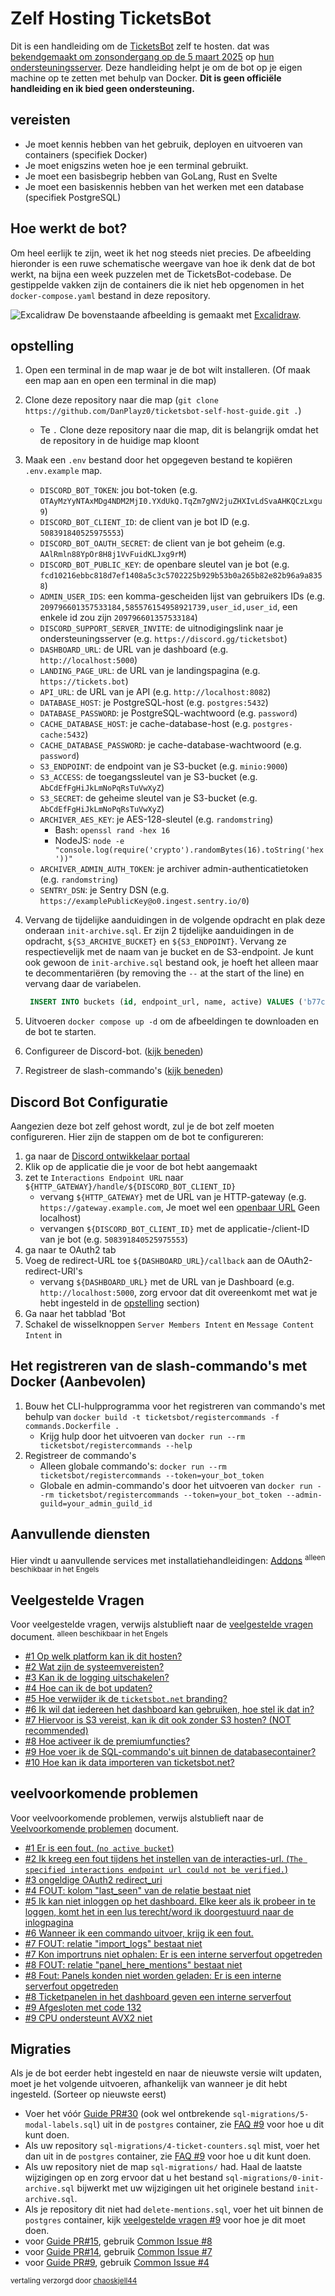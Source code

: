 # Zelf Hosting TicketsBot

Dit is een handleiding om de [TicketsBot](https://discord.com/users/508391840525975553) zelf te hosten. dat was [bekendgemaakt om zonsondergang op de 5 maart 2025](https://discord.com/channels/508392876359680000/508410703439462400/1325516916995129445) op [hun ondersteuningsserver](https://discord.gg/XX2TxVCq6g). Deze handleiding helpt je om de bot op je eigen machine op te zetten met behulp van Docker. **Dit is geen officiële handleiding en ik bied geen ondersteuning.**

## vereisten

- Je moet kennis hebben van het gebruik, deployen en uitvoeren van containers (specifiek Docker)
- Je moet enigszins weten hoe je een terminal gebruikt.
- Je moet een basisbegrip hebben van GoLang, Rust en Svelte
- Je moet een basiskennis hebben van het werken met een database (specifiek PostgreSQL)

## Hoe werkt de bot?

Om heel eerlijk te zijn, weet ik het nog steeds niet precies. De afbeelding hieronder is een ruwe schematische weergave van hoe ik denk dat de bot werkt, na bijna een week puzzelen met de TicketsBot-codebase. De gestippelde vakken zijn de containers die ik niet heb opgenomen in het `docker-compose.yaml` bestand in deze repository.

![Excalidraw](./images/ticketsbot-2025-01-11T23_47_40_622Z.svg)
De bovenstaande afbeelding is gemaakt met [Excalidraw](https://excalidraw.com/).

## opstelling

1. Open een terminal in de map waar je de bot wilt installeren. (Of maak een map aan en open een terminal in die map)
2. Clone deze repository naar die map (`git clone https://github.com/DanPlayz0/ticketsbot-self-host-guide.git .`)
   - Te `.` Clone deze repository naar die map, dit is belangrijk omdat het de repository in de huidige map kloont
3. Maak een `.env` bestand door het opgegeven bestand te kopiëren `.env.example` map.

   - `DISCORD_BOT_TOKEN`: jou bot-token (e.g. `OTAyMzYyNTAxMDg4NDM2MjI0.YXdUkQ.TqZm7gNV2juZHXIvLdSvaAHKQCzLxgu9`)
   - `DISCORD_BOT_CLIENT_ID`: de client van je bot ID (e.g. `508391840525975553`)
   - `DISCORD_BOT_OAUTH_SECRET`: de client van je bot geheim (e.g. `AAlRmln88YpOr8H8j1VvFuidKLJxg9rM`)
   - `DISCORD_BOT_PUBLIC_KEY`: de openbare sleutel van je bot (e.g. `fcd10216ebbc818d7ef1408a5c3c5702225b929b53b0a265b82e82b96a9a8358`)
   - `ADMIN_USER_IDS`: een komma-gescheiden lijst van gebruikers IDs (e.g. `209796601357533184,585576154958921739,user_id,user_id`, een enkele id zou zijn `209796601357533184`)
   - `DISCORD_SUPPORT_SERVER_INVITE`: de uitnodigingslink naar je ondersteuningsserver (e.g. `https://discord.gg/ticketsbot`)
   - `DASHBOARD_URL`: de URL van je dashboard (e.g. `http://localhost:5000`)
   - `LANDING_PAGE_URL`: de URL van je landingspagina (e.g. `https://tickets.bot`)
   - `API_URL`: de URL van je API (e.g. `http://localhost:8082`)
   - `DATABASE_HOST`: je PostgreSQL-host (e.g. `postgres:5432`)
   - `DATABASE_PASSWORD`: je PostgreSQL-wachtwoord (e.g. `password`)
   - `CACHE_DATABASE_HOST`: je cache-database-host (e.g. `postgres-cache:5432`)
   - `CACHE_DATABASE_PASSWORD`: je cache-database-wachtwoord (e.g. `password`)
   - `S3_ENDPOINT`: de endpoint van je S3-bucket (e.g. `minio:9000`)
   - `S3_ACCESS`: de toegangssleutel van je S3-bucket (e.g. `AbCdEfFgHiJkLmNoPqRsTuVwXyZ`)
   - `S3_SECRET`: de geheime sleutel van je S3-bucket (e.g. `AbCdEfFgHiJkLmNoPqRsTuVwXyZ`)
   - `ARCHIVER_AES_KEY`: je AES-128-sleutel (e.g. `randomstring`)
     - Bash: `openssl rand -hex 16`
     - NodeJS: `node -e "console.log(require('crypto').randomBytes(16).toString('hex'))"`
   - `ARCHIVER_ADMIN_AUTH_TOKEN`: je archiver admin-authenticatietoken (e.g. `randomstring`)
   - `SENTRY_DSN`: je Sentry DSN (e.g. `https://examplePublicKey@o0.ingest.sentry.io/0`)

4. Vervang de tijdelijke aanduidingen in de volgende opdracht en plak deze onderaan
 `init-archive.sql`. Er zijn 2 tijdelijke aanduidingen in de opdracht, `${S3_ARCHIVE_BUCKET}` en `${S3_ENDPOINT}`. Vervang ze respectievelijk met de naam van je bucket en de S3-endpoint. Je kunt ook gewoon de `init-archive.sql` bestand ook, je hoeft het alleen maar te decommentariëren (by removing the `--` at the start of the line) en vervang daar de variabelen.

   ```sql
    INSERT INTO buckets (id, endpoint_url, name, active) VALUES ('b77cc1a0-91ec-4d64-bb6d-21717737ea3c', 'https://${S3_ENDPOINT}', '${S3_ARCHIVE_BUCKET}', TRUE);
   ```

5. Uitvoeren `docker compose up -d` om de afbeeldingen te downloaden en de bot te starten.
6. Configureer de Discord-bot. ([kijk beneden](#discord-bot-configuratie))
7. Registreer de slash-commando's ([kijk beneden](#het-registreren-van-de-slash-commandos-met-docker-aanbevolen))

## Discord Bot Configuratie

Aangezien deze bot zelf gehost wordt, zul je de bot zelf moeten configureren. Hier zijn de stappen om de bot te configureren:

1. ga naar de [Discord ontwikkelaar portaal](https://discord.com/developers/applications)
2. Klik op de applicatie die je voor de bot hebt aangemaakt
3. zet te `Interactions Endpoint URL` naar `${HTTP_GATEWAY}/handle/${DISCORD_BOT_CLIENT_ID}`
   - vervang `${HTTP_GATEWAY}` met de URL van je HTTP-gateway (e.g. `https://gateway.example.com`, Je moet wel een [openbaar URL](./wiki/faq.md#6-i-want-anyone-to-be-able-to-use-the-dashboard-how-do-i-do-that) Geen localhost)
   - vervangen `${DISCORD_BOT_CLIENT_ID}` met de applicatie-/client-ID van je bot (e.g. `508391840525975553`)
4. ga naar te OAuth2 tab
5. Voeg de redirect-URL toe `${DASHBOARD_URL}/callback` aan de OAuth2-redirect-URI's
   - vervang `${DASHBOARD_URL}` met de URL van je Dashboard (e.g. `http://localhost:5000`, zorg ervoor dat dit overeenkomt met wat je hebt ingesteld in de [opstelling](#opstelling) section)
6. Ga naar het tabblad 'Bot
7. Schakel de wisselknoppen `Server Members Intent` en `Message Content Intent` in

## Het registreren van de slash-commando's met Docker (Aanbevolen)

1. Bouw het CLI-hulpprogramma voor het registreren van commando's met behulp van `docker build -t ticketsbot/registercommands -f commands.Dockerfile .`
   - Krijg hulp door het uitvoeren van `docker run --rm ticketsbot/registercommands --help`
2. Registreer de commando's
   - Alleen globale commando's: `docker run --rm ticketsbot/registercommands --token=your_bot_token`
   - Globale en admin-commando's door het uitvoeren van `docker run --rm ticketsbot/registercommands --token=your_bot_token --admin-guild=your_admin_guild_id`

## Aanvullende diensten

Hier vindt u aanvullende services met installatiehandleidingen: [Addons](/Addons/README.md) <sup>alleen beschikbaar in het Engels</sup>

## Veelgestelde Vragen

Voor veelgestelde vragen, verwijs alstublieft naar de [veelgestelde vragen](./wiki/faq.md) document. <sup>alleen beschikbaar in het Engels</sup>

- [#1 Op welk platform kan ik dit hosten?](./wiki/faq.md#1-what-can-i-host-this-on)
- [#2 Wat zijn de systeemvereisten?](./wiki/faq.md#2-what-are-the-system-requirements)
- [#3 Kan ik de logging uitschakelen?](./wiki/faq.md#3-can-i-turn-off-the-logging)
- [#4 Hoe can ik de bot updaten?](./wiki/faq.md#4-how-do-i-update-the-bot)
- [#5 Hoe verwijder ik de `ticketsbot.net` branding?](./wiki/faq.md#5-how-do-i-get-rid-of-the-ticketsbotnet-branding)
- [#6 Ik wil dat iedereen het dashboard kan gebruiken, hoe stel ik dat in?](./wiki/faq.md#6-i-want-anyone-to-be-able-to-use-the-dashboard-how-do-i-do-that)
- [#7 Hiervoor is S3 vereist, kan ik dit ook zonder S3 hosten? (NOT recommended)](./wiki/faq.md#7-this-requires-s3-can-i-host-this-without-s3-not-recommended)
- [#8 Hoe activeer ik de premiumfuncties?](./wiki/faq.md#8-how-do-i-activate-premium-features)
- [#9 Hoe voer ik de SQL-commando's uit binnen de databasecontainer?](./wiki/faq.md#9-how-do-i-run-the-sql-commands-inside-the-database-containers)
- [#10 Hoe kan ik data importeren van ticketsbot.net?](./wiki/faq.md#10-how-do-i-import-data-from-ticketsbotnet)

## veelvoorkomende problemen

 Voor veelvoorkomende problemen, verwijs alstublieft naar de [Veelvoorkomende problemen](./wiki/common-issues.md) document.

- [#1 Er is een fout. (`no active bucket`)](./wiki/common-issues.md#1-theres-an-error-no-active-bucket)
- [#2 Ik kreeg een fout tijdens het instellen van de interacties-url. (`The specified interactions endpoint url could not be verified.`)](./wiki/common-issues.md#2-i-got-an-error-while-setting-the-interactions-url-the-specified-interactions-endpoint-url-could-not-be-verified)
- [#3 ongeldige OAuth2 redirect_uri](./wiki/common-issues.md#3-invalid-oauth2-redirect_uri)
- [#4 FOUT: kolom "last_seen" van de relatie bestaat niet](./wiki/common-issues.md#4-error-column-last_seen-of-relation-does-not-exist)
- [#5 Ik kan niet inloggen op het dashboard. Elke keer als ik probeer in te loggen, komt het in een lus terecht/word ik doorgestuurd naar de inlogpagina](./wiki/common-issues.md#5-i-cant-login-to-the-dashboard-every-time-i-try-to-login-it-loopsredirects-me-back-to-the-login-page)
- [#6 Wanneer ik een commando uitvoer, krijg ik een fout.](./wiki/common-issues.md#6-when-i-run-a-command-i-get-an-error)
- [#7 FOUT: relatie "import_logs" bestaat niet](./wiki/common-issues.md#7-error-relation-import_logs-does-not-exist)
- [#7 Kon importruns niet ophalen: Er is een interne serverfout opgetreden](./wiki/common-issues.md#7-error-relation-import_logs-does-not-exist)
- [#8 FOUT: relatie "panel_here_mentions" bestaat niet](./wiki/common-issues.md#8-error-relation-panel_here_mentions-does-not-exist)
- [#8 Fout: Panels konden niet worden geladen: Er is een interne serverfout opgetreden](./wiki/common-issues.md#8-error-relation-panel_here_mentions-does-not-exist)
- [#8 Ticketpanelen in het dashboard geven een interne serverfout](./wiki/common-issues.md#8-error-relation-panel_here_mentions-does-not-exist)
- [#9 Afgesloten met code 132](./wiki/common-issues.md#9-exited-with-code-132)
- [#9 CPU ondersteunt AVX2 niet](./wiki/common-issues.md#9-exited-with-code-132)

## Migraties

Als je de bot eerder hebt ingesteld en naar de nieuwste versie wilt updaten, moet je het volgende uitvoeren, afhankelijk van wanneer je dit hebt ingesteld. (Sorteer op nieuwste eerst)

- Voer het vóór [Guide PR#30](https://github.com/DanPlayz0/ticketsbot-self-host-guide/pull/30) (ook wel ontbrekende `sql-migrations/5-modal-labels.sql`) uit in de `postgres` container, zie [FAQ #9](./wiki/faq.md#9-how-do-i-run-the-sql-commands-inside-the-database-containers) voor hoe u dit kunt doen.
- Als uw repository `sql-migrations/4-ticket-counters.sql` mist, voer het dan uit in de `postgres` container, zie [FAQ #9](./wiki/faq.md#9-how-do-i-run-the-sql-commands-inside-the-database-containers) voor hoe u dit kunt doen.
- Als uw repository niet de map `sql-migrations/` had. Haal de laatste wijzigingen op en zorg ervoor dat u het bestand `sql-migrations/0-init-archive.sql` bijwerkt met uw wijzigingen uit het originele bestand `init-archive.sql`.
- Als je repository dit niet had `delete-mentions.sql`, voer het uit binnen de `postgres` container, kijk [veelgestelde vragen #9](./wiki/faq.md#9-how-do-i-run-the-sql-commands-inside-the-database-containers) voor hoe je dit moet doen.
- voor [Guide PR#15](https://github.com/DanPlayz0/ticketsbot-self-host-guide/pull/15), gebruik [Common Issue #8](./wiki/common-issues.md#8-error-relation-panel_here_mentions-does-not-exist)
- voor [Guide PR#14](https://github.com/DanPlayz0/ticketsbot-self-host-guide/pull/14), gebruik [Common Issue #7](./wiki/common-issues.md#7-error-relation-import_logs-does-not-exist)
- voor [Guide PR#9](https://github.com/DanPlayz0/ticketsbot-self-host-guide/pull/9), gebruik [Common Issue #4](./wiki/common-issues.md#4-error-column-last_seen-of-relation-does-not-exist)

<sub>vertaling verzorgd door [chaoskjell44](https://linktr.ee/chaoskjell44)</sub>
